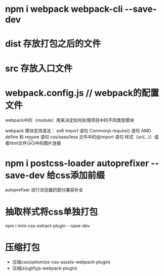 # npm i webpack webpack-cli --save-dev

# dist 存放打包之后的文件

# src 存放入口文件

# webpack.config.js // webpack的配置文件

webpack中的（module）用来决定如何处理项目中的不同类型模块

webpack 模块支持语法：
  es6 import 语句
  Commonjs require() 语句
  AMD define 和 require 语句
  css/sass/less 文件中的@import 语句
  样式（url(...)）或者html文件(<img src="...">)中的图片连接


# npm i postcss-loader autoprefixer --save-dev 给css添加前缀

autoprefixer 进行浏览器的部分兼容补全


# 抽取样式将css单独打包
  npm i mini-css-extract-plugin --save-dev

# 压缩打包
- 压缩css(optiomize-css-assets-webpack-plugin)
- 压缩js(uglifyjs-webpack-plugin)